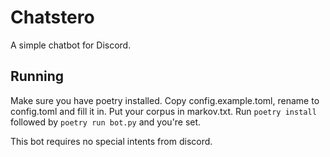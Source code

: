 # Chatstero
A simple chatbot for Discord.

## Running
Make sure you have poetry installed.
Copy config.example.toml, rename to config.toml and fill it in.
Put your corpus in markov.txt.
Run `poetry install` followed by `poetry run bot.py` and you're set.

This bot requires no special intents from discord.